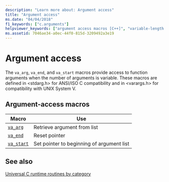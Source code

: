 ```yaml
---
description: "Learn more about: Argument access"
title: "Argument access"
ms.date: "04/04/2018"
f1_keywords: ["c.arguments"]
helpviewer_keywords: ["argument access macros [C++]", "variable-length argument lists"]
ms.assetid: 7046ae34-a0ec-44f0-815d-3209492a3e19
---
```

# Argument access

The `va_arg`, `va_end`, and `va_start` macros provide access to function arguments when the number of arguments is variable. These macros are defined in \<stdarg.h> for ANSI/ISO C compatibility and in \<varargs.h> for compatibility with UNIX System V.

## Argument-access macros

| Macro | Use |
|---|---|
| [`va_arg`](./reference/va-arg-va-copy-va-end-va-start.md) | Retrieve argument from list |
| [`va_end`](./reference/va-arg-va-copy-va-end-va-start.md) | Reset pointer |
| [`va_start`](./reference/va-arg-va-copy-va-end-va-start.md) | Set pointer to beginning of argument list |

## See also

[Universal C runtime routines by category](./run-time-routines-by-category.md)
